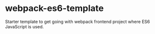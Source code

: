 # webpack-es6-template
Starter template to get going with webpack frontend project where ES6 JavaScript is used.
